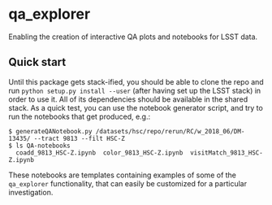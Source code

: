 # qa_explorer

Enabling the creation of interactive QA plots and notebooks for LSST data. 

## Quick start

Until this package gets stack-ified, you should be able to clone the repo and run `python setup.py install --user` (after having set up the LSST stack) in order to use it.  All of its dependencies should be available in the shared stack.  As a quick test, you can use the notebook generator script, and try to run the notebooks that get produced, e.g.:
```
$ generateQANotebook.py /datasets/hsc/repo/rerun/RC/w_2018_06/DM-13435/ --tract 9813 --filt HSC-Z
$ ls QA-notebooks
  coadd_9813_HSC-Z.ipynb  color_9813_HSC-Z.ipynb  visitMatch_9813_HSC-Z.ipynb
```
These notebooks are templates containing examples of some of the `qa_explorer` functionality, that can easily be customized for a particular investigation.  
